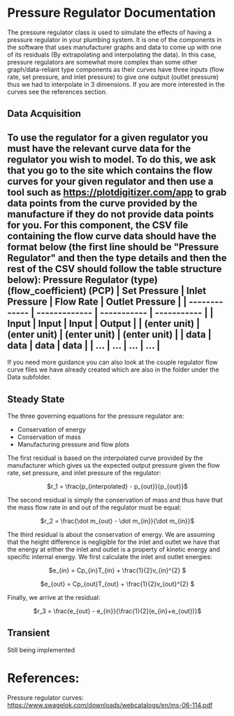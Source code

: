 # Pressure Regulator Documentation
The pressure regulator class is used to simulate the effects of having a pressure regulator in your plumbing system. It is one of the components in the software that uses manufacturer graphs and data to come up with one of its residuals (By extrapolating and interpolating the data). In this case, pressure regulators are somewhat more complex than some other graph/data-reliant type components as their curves have three inputs (flow rate, set pressure, and inlet pressure) to give one output (outlet pressure) thus we had to interpolate in 3 dimensions. If you are more interested in the curves see the references section.

## Data Acquisition
To use the regulator for a given regulator you must have the relevant curve data for the regulator you wish to model. To do this, we ask that you go to the site which contains the flow curves for your given regulator and then use a tool such as https://plotdigitizer.com/app to grab data points from the curve provided by the manufacture if they do not provide data points for you. For this component, the CSV file containing the flow curve data should have the format below (the first line should be "Pressure Regulator" and then the type details and then the rest of the CSV should follow the table structure below):
Pressure Regulator (type) (flow_coefficient) (PCP)
| Set Pressure  | Inlet Pressure | Flow Rate | Outlet Pressure |
| ------------- | ------------- | ----------- | ----------- |
| Input  | Input | Input | Output |
| (enter unit)  |  (enter unit)  | (enter unit) | (enter unit) |
| data | data | data | data |
| ... | ... | ... | ... |
---------
If you need more guidance you can also look at the couple regulator flow curve files we have already created which are also in the folder under the Data subfolder. 

## Steady State
The three governing equations for the pressure regulator are:
  - Conservation of energy
  - Conservation of mass
  - Manufacturing pressure and flow plots

The first residual is based on the interpolated curve provided by the manufacturer which gives us the expected output pressure given the flow rate, set pressure, and inlet pressure of the regulator:
<p align="center">$r_1 = \frac{p_{interpolated} - p_{out}}{p_{out}}$</p> 

The second residual is simply the conservation of mass and thus have that the mass flow rate in and out of the regulator must be equal:
<p align="center">$r_2 = \frac{\dot m_{out} - \dot m_{in}}{\dot m_{in}}$</p>  

The third residual is about the conservation of energy. We are assuming that the height difference is negligible for the inlet and outlet we have that the energy at either the inlet and outlet is a property of kinetic energy and specific internal energy. We first calculate the inlet and outlet energies:
<p align="center">$e_{in} = Cp_{in}T_{in} + \frac{1}{2}v_{in}^{2} $</p> 
<p align="center">$e_{out} = Cp_{out}T_{out} + \frac{1}{2}v_{out}^{2} $</p>
Finally, we arrive at the residual:
<p align="center">$r_3 = \frac{e_{out} - e_{in}}{\frac{1}{2}(e_{in}+e_{out})}$</p> 

## Transient 
Still being implemented


# References:
Pressure regulator curves: https://www.swagelok.com/downloads/webcatalogs/en/ms-06-114.pdf 
